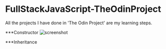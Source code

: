 # FullStackJavaScript-TheOdinProject
All the projects I have done in 'The Odin Project' are my learning steps.

***Constructor
![screenshot](https://github.com/cihatdev/FullStackJavaScript-TheOdinProject/blob/master/JavaScript/object%20%26%20function/Photo/Ek%20A%C3%A7%C4%B1klama%202020-07-13%20212601.png)

***Inheritance

